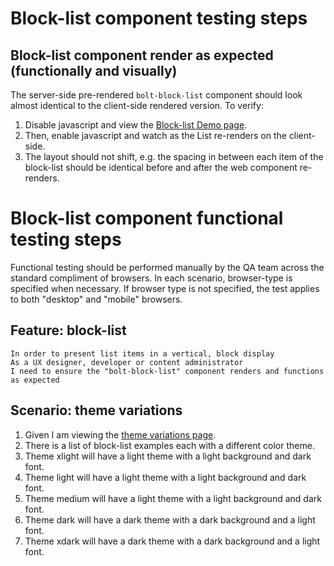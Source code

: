 # Block-list component testing steps

## Block-list component render as expected (functionally and visually)

The server-side pre-rendered `bolt-block-list` component should look almost identical to the client-side rendered version. To verify:

1. Disable javascript and view the [Block-list Demo page](https://boltdesignsystem.com/pattern-lab/patterns/40-components-block-list-05-block-list/40-components-block-list-05-block-list.html).
2. Then, enable javascript and watch as the List re-renders on the client-side.
3. The layout should not shift, e.g. the spacing in between each item of the block-list should be identical before and after the web component re-renders.

# Block-list component functional testing steps

Functional testing should be performed manually by the QA team across the standard compliment of browsers. In each scenario, browser-type is specified when necessary. If browser type is not specified, the test applies to both "desktop" and "mobile" browsers.

## Feature: block-list

    In order to present list items in a vertical, block display
    As a UX designer, developer or content administrator
    I need to ensure the "bolt-block-list" component renders and functions as expected

## Scenario: theme variations

1. Given I am viewing the [theme variations page](https://boltdesignsystem.com/pattern-lab/patterns/40-components-block-list-10-block-list-theme-variation/40-components-block-list-10-block-list-theme-variation.html).
2. There is a list of block-list examples each with a different color theme.
3. Theme xlight will have a light theme with a light background and dark font.
4. Theme light will have a light theme with a light background and dark font.
5. Theme medium will have a light theme with a light background and dark font.
6. Theme dark will have a dark theme with a dark background and a light font.
7. Theme xdark will have a dark theme with a dark background and a light font.

